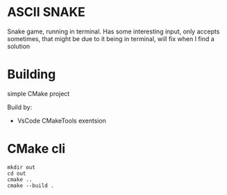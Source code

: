 # ASCII SNAKE

Snake game, running in terminal.
Has some interesting input, only accepts sometimes, that might be due to it being in terminal,
will fix when I find a solution

# Building
  simple CMake project

  Build by:
   - VsCode CMakeTools exentsion
# CMake cli
```
mkdir out
cd out
cmake ..
cmake --build .
```
